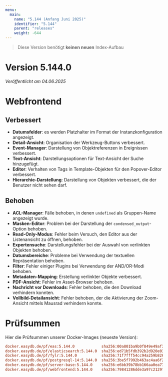```yaml
---
menu:
  main:
    name: "5.144 (Anfang Juni 2025)"
    identifier: "5.144"
    parent: "releases"
    weight: -644
---
```


> Diese Version benötigt **keinen neuen** Index-Aufbau

# Version 5.144.0

*Veröffentlicht am 04.06.2025*


# Webfrontend

## Verbessert
* **Datumsfelder**: es werden Platzhalter im Format der Instanzkonfiguration angezeigt.
* **Detail-Ansicht**: Organisation der Werkzeug-Buttons verbessert.
* **Event-Manager**: Darstellung von Objektreferenzen in Ereignissen verbessert.
* **Text-Ansicht**: Darstellungsoptionen für Text-Ansicht der Suche hinzugefügt.
* **Editor**: Verhalten von Tags in Template-Objekten für den Popover-Editor verbessert.
* **Hierarchie-Darstellung**: Darstellung von Objekten verbessert, die der Benutzer nicht sehen darf.

## Behoben
* **ACL-Manager**: Fälle behoben, in denen `undefined` als Gruppen-Name angezeigt wurde.
* **Masken-Editor**: Problem bei der Darstellung der `condensed_output`-Option behoben.
* **Read-Only-Modus**: Fehler beim Versuch, den Editor aus der Listenansicht zu öffnen, behoben.
* **Expertensuche**: Darstellungsfehler bei der Auswahl von verlinkten Objekten behoben.
* **Datumsbereiche**: Probleme bei Verwendung der textuellen Repräsentation behoben.
* **Filter**: Fehler einiger Plugins bei Verwendung der AND/OR-Modi behoben.
* **Metadaten-Mapping**: Erstellung verlinkter Objekte verbessert.
* **PDF-Ansicht**: Fehler im Asset-Browser behoben.
* **Nachricht vor Downloads**: Fehler behoben, die den Download verhindern konnten.
* **Vollbild-Detailansicht**: Fehler behoben, der die Aktivierung der Zoom-Ansicht mittels Mausrad verhindern konnte.

# Prüfsummen

Hier die Prüfsummen unserer Docker-Images (neueste Version):

```ini
docker.easydb.de/pf/eas:5.144.0            sha256:00a801ba9b0f849e49af33991de947b394c19703f4ee993355679e66062825b3
docker.easydb.de/pf/elasticsearch:5.144.0  sha256:ed71b5fdb392b2d920e0305aee8b4e17f68ceb360960abb250fcb166131e03aa
docker.easydb.de/pf/fylr:5.144.0           sha256:71f7fff54cc94a259b826f684909ba94a272bce542e1ba2d25a04106ed5b83c9
docker.easydb.de/pf/postgresql-14:5.144.0  sha256:3be5f7992b463ac4aa6f2a06ea91d9337163e509ee7c60ddb900c070e85992f8
docker.easydb.de/pf/server-base:5.144.0    sha256:e6bb39b78bb166aa0ea77d7cbbdb039507b65e4a899156079188b73007cf8832
docker.easydb.de/pf/webfrontend:5.144.0    sha256:79841286dde3a97c2129f4a29b4948c0fc57bccc2f97f872c89bd3b3a45aa7a7
```
